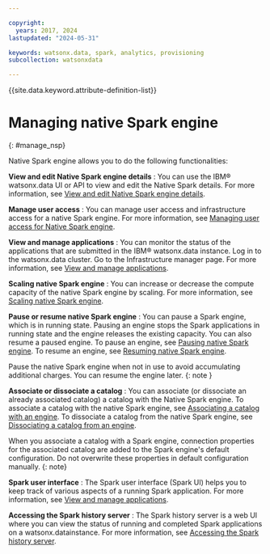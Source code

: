 ```yaml
---

copyright:
  years: 2017, 2024
lastupdated: "2024-05-31"

keywords: watsonx.data, spark, analytics, provisioning
subcollection: watsonxdata

---
```


{{site.data.keyword.attribute-definition-list}}

# Managing native Spark engine
{: #manage_nsp}

Native Spark engine allows you to do the following functionalities:


**View and edit Native Spark engine details**
: You can use the IBM® watsonx.data UI or API to view and edit the Native Spark details. For more information, see [View and edit Native Spark engine details](watsonxdata?topic=watsonxdata-view_edit).

**Manage user access**
: You can manage user access and infrastructure access for a native Spark engine. For more information, see [Managing user access for Native Spark engine](watsonxdata?topic=watsonxdata-manage_access).

**View and manage applications**
: You can monitor the status of the applications that are submitted in the IBM® watsonx.data instance. Log in to the watsonx.data cluster. Go to the Infrastructure manager page. For more information, see [View and manage applications](watsonxdata?topic=watsonxdata-mng_appltn).

**Scaling native Spark engine**
: You can increase or decrease the compute capacity of the native Spark engine by scaling. For more information, see [Scaling native Spark engine](watsonxdata?topic=watsonxdata-scl_nsp).

**Pause or resume native Spark engine**
: You can pause a Spark engine, which is in running state. Pausing an engine stops the Spark applications in running state and the engine releases the existing capacity. You can also resume a paused engine. To pause an engine, see [Pausing native Spark engine](watsonxdata?topic=watsonxdata-pause_engine). To resume an engine, see [Resuming native Spark engine](watsonxdata?topic=watsonxdata-resume_engine).

Pause the native Spark engine when not in use to avoid accumulating additional charges. You can resume the engine later.
{: note }

**Associate or dissociate a catalog**
: You can associate (or dissociate an already associated catalog) a catalog with the Native Spark engine. To associate a catalog with the native Spark engine, see [Associating a catalog with an engine](watsonxdata?topic=watsonxdata-asso-cat-eng). To dissociate a catalog from the native Spark engine, see [Dissociating a catalog from an engine](watsonxdata?topic=watsonxdata-disso-cat-eng).

When you associate a catalog with a Spark engine, connection properties for the associated catalog are added to the Spark engine's default configuration. Do not overwrite these properties in default configuration manually.
 {: note}

**Spark user interface**
: The Spark user interface (Spark UI) helps you to keep track of various aspects of a running Spark application. For more information, see [View and manage applications](watsonxdata?topic=watsonxdata-wxd_spk_ui).

**Accessing the Spark history server**
: The Spark history server is a web UI where you can view the status of running and completed Spark applications on a watsonx.datainstance. For more information, see [Accessing the Spark history server](watsonxdata?topic=watsonxdata-wxd_spk_histry).
